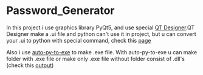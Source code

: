 # Password_Generator
In this project i use graphics library PyQt5, and use special
<a href="https://build-system.fman.io/qt-designer-download">QT Designer</a>.QT Designer make a .ui file and python can't use it in project,
but u can convert your .ui to python with special command, check this <a href="https://stackoverflow.com/questions/43028904/converting-ui-to-py-with-python-3-6-on-pyqt5">
page</a>

Also i use <a href="https://pypi.org/project/auto-py-to-exe/">auto-py-to-exe</a> to make .exe file. With auto-py-to-exe u can make folder with .exe
file or make only .exe file without folder consist of .dll's (check this <a href="https://github.com/DENISmer/Password_Generator/tree/master/output">output</a>)



